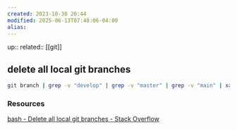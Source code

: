 ```yaml
---
created: 2023-10-30 20:44
modified: 2025-06-13T07:48:06-04:00
alias: 
---
```

up::
related:: [[git]]
## delete all local git branches


```bash
git branch | grep -v "develop" | grep -v "master" | grep -v "main" | xargs git branch -D
```


### Resources
[bash - Delete all local git branches - Stack Overflow](https://stackoverflow.com/questions/10610327/delete-all-local-git-branches)
